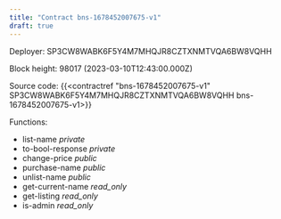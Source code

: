 ```yaml
---
title: "Contract bns-1678452007675-v1"
draft: true
---
```

Deployer: SP3CW8WABK6F5Y4M7MHQJR8CZTXNMTVQA6BW8VQHH


 



Block height: 98017 (2023-03-10T12:43:00.000Z)

Source code: {{<contractref "bns-1678452007675-v1" SP3CW8WABK6F5Y4M7MHQJR8CZTXNMTVQA6BW8VQHH bns-1678452007675-v1>}}

Functions:

* list-name _private_
* to-bool-response _private_
* change-price _public_
* purchase-name _public_
* unlist-name _public_
* get-current-name _read_only_
* get-listing _read_only_
* is-admin _read_only_
